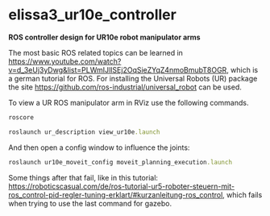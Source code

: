 # elissa3_ur10e_controller
**ROS controller design for UR10e robot manipulator arms**

The most basic ROS related topics can be learned in https://www.youtube.com/watch?v=d_3eUj3yDwg&list=PLWmIJlISEj2OqSieZYqZ4nmoBmubT8OGR, which is a german tutorial for ROS.
For installing the Universal Robots (UR) package the site https://github.com/ros-industrial/universal_robot can be used.

To view a UR ROS manipulator arm in RViz use the following commands.

```ruby
roscore
```
```ruby
roslaunch ur_description view_ur10e.launch
```
And then open a config window to influence the joints:
```ruby
roslaunch ur10e_moveit_config moveit_planning_execution.launch
```

Some things after that fail, like in this tutorial: https://roboticscasual.com/de/ros-tutorial-ur5-roboter-steuern-mit-ros_control-pid-regler-tuning-erklart/#kurzanleitung-ros_control, which fails when trying to use the last command for gazebo. 
